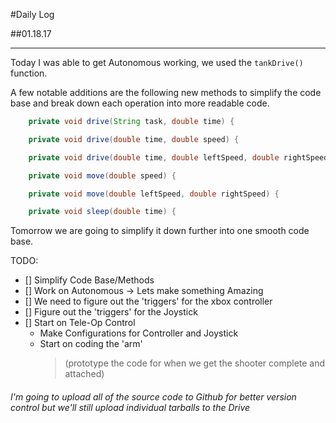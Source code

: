 #Daily Log

##01.18.17
*****
Today I was able to get Autonomous working, we used the `tankDrive()` function.

A few notable additions are the following new methods to simplify the code base and break down each operation into more readable code.

```java
    private void drive(String task, double time) {

    private void drive(double time, double speed) {

    private void drive(double time, double leftSpeed, double rightSpeed) {

    private void move(double speed) {

    private void move(double leftSpeed, double rightSpeed) {

    private void sleep(double time) {
```

Tomorrow we are going to simplify it down further into one smooth code base.

TODO:

* [] Simplify Code Base/Methods
* [] Work on Autonomous -> Lets make something Amazing
* [] We need to figure out the 'triggers' for the xbox controller
* [] Figure out the 'triggers' for the Joystick
* [] Start on Tele-Op Control
  * Make Configurations for Controller and Joystick
  * Start on coding the 'arm'
    > (prototype the code for when we get the shooter complete and attached)

###### I'm going to upload all of the source code to Github for better version control but we'll still upload individual tarballs to the Drive
